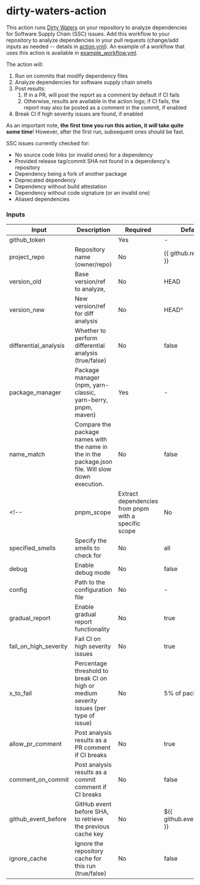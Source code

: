 # dirty-waters-action

This action runs [Dirty Waters](https://github.com/chains-project/dirty-waters) on your repository to analyze dependencies for Software Supply Chain (SSC) issues.
Add this workflow to your repository to analyze dependencies in your pull requests
(change/add inputs as needed -- details in [action.yml](./action.yml)). An example of a workflow that uses this action is available in [example_workflow.yml](./example_workflow.yml).

The action will:

1. Run on commits that modify dependency files
2. Analyze dependencies for software supply chain smells
3. Post results:
   1. If in a PR, will post the report as a comment by default if CI fails
   2. Otherwise, results are available in the action logs; if CI fails, the report may also be posted as a comment in the commit, if enabled
4. Break CI if high severity issues are found, if enabled

As an important note, **the first time you run this action, it _will_ take quite some time**!
However, after the first run, subsequent ones should be fast.

SSC issues currently checked for:

- No source code links (or invalid ones) for a dependency
- Provided release tag/commit SHA not found in a dependency's repository
- Dependency being a fork of another package
- Deprecated dependency
- Dependency without build attestation
- Dependency without code signature (or an invalid one)
- Aliased dependencies

### Inputs

| Input                 | Description                                                                                        | Required | Default                    |
| --------------------- | -------------------------------------------------------------------------------------------------- | -------- | -------------------------- |
| github_token          |                                                                                                    | Yes      | -                          |
| project_repo          | Repository name (owner/repo)                                                                       | No       | {{ github.repository }}    |
| version_old           | Base version/ref to analyze,                                                                       | No       | HEAD                       |
| version_new           | New version/ref for diff analysis                                                                  | No       | HEAD^                      |
| differential_analysis | Whether to perform differential analysis (true/false)                                              | No       | false                      |
| package_manager       | Package manager (npm, yarn-classic, yarn-berry, pnpm, maven)                                       | Yes      | -                          |
| name_match            | Compare the package names with the name in the in the package.json file. Will slow down execution. | No       | false                      |
<!--| pnpm_scope            | Extract dependencies from pnpm with a specific scope                                               | No       | -                          | -->
| specified_smells      | Specify the smells to check for                                                                    | No       | all                        |
| debug                 | Enable debug mode                                                                                  | No       | false                      |
| config                | Path to the configuration file                                                                     | No       | -                          |
| gradual_report        | Enable gradual report functionality                                                                | No       | true                       |
| fail_on_high_severity | Fail CI on high severity issues                                                                    | No       | true                       |
| x_to_fail             | Percentage threshold to break CI on high or medium severity issues (per type of issue)             | No       | 5% of packages             |
| allow_pr_comment      | Post analysis results as a PR comment if CI breaks                                                 | No       | true                       |
| comment_on_commit     | Post analysis results as a commit comment if CI breaks                                             | No       | false                      |
| github_event_before   | GitHub event before SHA, to retrieve the previous cache key                                        | No       | ${{ github.event.before }} |
| ignore_cache          | Ignore the repository cache for this run (true/false)                                              | No       | false                      |
